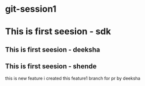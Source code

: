 # git-session1
<h1>This is first seesion - sdk</h1>
<h2>This is first seesion - deeksha</h2>   
<h2>This is first seesion - shende</h2>   
<p>this is new feature i created this feature1 branch for pr by deeksha</p>

